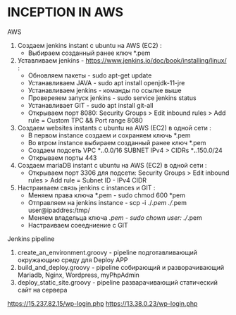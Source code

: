 # INCEPTION IN AWS

AWS
1. Создаем jenkins instant с ubuntu на AWS (EC2) :
   * Выбираем созданный ранее ключ *.pem
2. Уставливаем jenkins - https://www.jenkins.io/doc/book/installing/linux/ :
   * Обновляем пакеты - sudo apt-get update
   * Устанавливаем JAVA - sudo apt install openjdk-11-jre
   * Устанавливаем jenkins - команды по ссылке выше
   * Провереяем запуск jenkins - sudo service jenkins status
   * Устанавливает GIT - sudo apt install git-all
   * Открываем порт 8080: Security Groups > Edit inbound rules > Add rule = Custom TPC && Port range 8080
3. Создаем websites instants с ubuntu на AWS (EC2) в одной сети :
   * В первом instance cоздаем и сохраняем ключь *.pem
   * Во втром instance выбираем созданный ранее ключ *.pem
   * Создаем подсеть VPC ***.**.0.0/16 SUBNET IPv4 > CIDRs ***.**.150.0/24
   * Открываем порты 443
4. Создаем mariaDB instant с ubuntu на AWS (EC2) в одной сети :
   * Открываем порт 3306 для подсети: Security Groups > Edit inbound rules > Add rule = Subnet ID - IPv4 CIDR 
5. Настраиваем связь jenkins c instances и GIT :
   * Меняем права ключа *.pem - sudo chmod 600 *pem
   * Отправляем на jenkins instance -  scp -i ./*.pem ./*.pem user@ipaddres:/tmp/
   * Меняем владельца ключа *.pem - sudo chown user: ./*.pem
   * Настраиваем соеедниение с GIT

Jenkins pipeline
1. create_an_environment.groovy - pipeline подготавливающий окружающию среду для Deploy APP
2. build_and_deploy.groovy - pipeline собирающий и разворачивающий Mariadb, Nginx, Wordpress, myPhpAdmin
3. deploy_static_site.groovy - pipeline разварачивающий статический сайт на сервера


https://15.237.82.15/wp-login.php
https://13.38.0.23/wp-login.php
